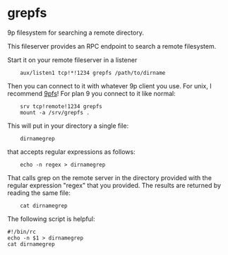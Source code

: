 # grepfs
9p filesystem for searching a remote directory.

This fileserver provides an RPC endpoint to search
a remote filesystem.

Start it on your remote fileserver in a listener
```
	aux/listen1 tcp!*!1234 grepfs /path/to/dirname
```
Then you can connect to it with whatever 9p client you
use. For unix, I recommend
[9pfs](https://github.com/spewspew/grepfs)! For plan 9
you connect to it like normal:
```
	srv tcp!remote!1234 grepfs
	mount -a /srv/grepfs .
```
This will put in your directory a single file:
```
	dirnamegrep
```
that accepts regular expressions as follows:
```
	echo -n regex > dirnamegrep
```
That calls grep on the remote server in the directory provided with
the regular expression "regex" that you provided.  The results are
returned by reading the same file:
```
	cat dirnamegrep
```
The following script is helpful:
```
#!/bin/rc
echo -n $1 > dirnamegrep
cat dirnamegrep
```

